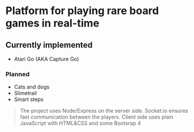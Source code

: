 # Platform for playing rare board games in real-time

## Currently implemented

* Atari Go (AKA Capture Go)

### Planned

* Cats and dogs
* Slimetrail
* Smart steps


> The project uses Node/Express on the server side. Socket.io ensures fast communication between the players. Client side uses plain JavaScript with HTML&CSS and some Bootsrap 4
